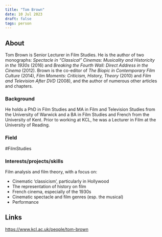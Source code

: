 ```yaml
---
title: "Tom Brown"
date: 10 Jul 2023
draft: false
tags: person
---
```


## About
Tom Brown is Senior Lecturer in Film Studies. He is the author of two monographs: _Spectacle in “Classical” Cinemas: Musicality and Historicity in the 1930s_ (2016) and _Breaking the Fourth Wall: Direct Address in the Cinema_ (2012). Brown is the co-editor of _The Biopic in Contemporary Film Culture_ (2014), _Film Moments: Criticism, History, Theory_ (2010) and _Film and Television After DVD_ (2008), and the author of numerous other articles and chapters.

### Background
He holds a PhD in Film Studies and MA in Film and Television Studies from the University of Warwick and a BA in Film Studies and French from the University of Kent. Prior to working at KCL, he was a Lecturer in Film at the University of Reading.

### Field
#FilmStudies

### Interests/projects/skills
Film analysis and film theory, with a focus on:
- Cinematic ‘classicism’, particularly in Hollywood
- The representation of history on film
- French cinema, especially of the 1930s
- Cinematic spectacle and film genres (esp. the musical)
- Performance

## Links
https://www.kcl.ac.uk/people/tom-brown 